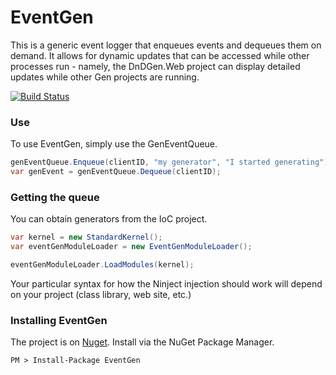 
EventGen
============

This is a generic event logger that enqueues events and dequeues them on demand.  It allows for dynamic updates that can be accessed while other processes run - namely, the DnDGen.Web project can display detailed updates while other Gen projects are running.

[![Build Status](https://travis-ci.org/DnDGen/EventGen.svg?branch=master)](https://travis-ci.org/DnDGen/EventGen)

### Use

To use EventGen, simply use the GenEventQueue.

```C#
genEventQueue.Enqueue(clientID, "my generator", "I started generating");
var genEvent = genEventQueue.Dequeue(clientID);
```

### Getting the queue

You can obtain generators from the IoC project.

```C#
var kernel = new StandardKernel();
var eventGenModuleLoader = new EventGenModuleLoader();

eventGenModuleLoader.LoadModules(kernel);
```

Your particular syntax for how the Ninject injection should work will depend on your project (class library, web site, etc.)

### Installing EventGen

The project is on [Nuget](https://www.nuget.org/packages/EventGen). Install via the NuGet Package Manager.

    PM > Install-Package EventGen
